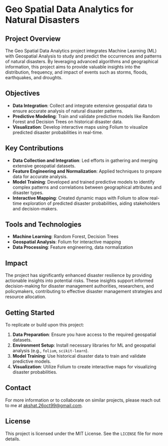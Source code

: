 # Geo Spatial Data Analytics for Natural Disasters

## Project Overview

The Geo Spatial Data Analytics project integrates Machine Learning (ML) with Geospatial Analysis to study and predict the occurrences and patterns of natural disasters. By leveraging advanced algorithms and geographical information, this project aims to provide valuable insights into the distribution, frequency, and impact of events such as storms, floods, earthquakes, and droughts.

## Objectives

- **Data Integration**: Collect and integrate extensive geospatial data to ensure accurate analysis of natural disaster patterns.
- **Predictive Modeling**: Train and validate predictive models like Random Forest and Decision Trees on historical disaster data.
- **Visualization**: Develop interactive maps using Folium to visualize predicted disaster probabilities in real-time.

## Key Contributions

- **Data Collection and Integration**: Led efforts in gathering and merging extensive geospatial datasets.
- **Feature Engineering and Normalization**: Applied techniques to prepare data for accurate analysis.
- **Model Training**: Developed and trained predictive models to identify complex patterns and correlations between geographical attributes and disaster types.
- **Interactive Mapping**: Created dynamic maps with Folium to allow real-time exploration of predicted disaster probabilities, aiding stakeholders and decision-makers.

## Tools and Technologies

- **Machine Learning**: Random Forest, Decision Trees
- **Geospatial Analysis**: Folium for interactive mapping
- **Data Processing**: Feature engineering, data normalization

## Impact

The project has significantly enhanced disaster resilience by providing actionable insights into potential risks. These insights support informed decision-making for disaster management authorities, researchers, and policymakers, contributing to effective disaster management strategies and resource allocation.

## Getting Started

To replicate or build upon this project:

1. **Data Preparation**: Ensure you have access to the required geospatial datasets.
2. **Environment Setup**: Install necessary libraries for ML and geospatial analysis (e.g., `folium`, `scikit-learn`).
3. **Model Training**: Use historical disaster data to train and validate predictive models.
4. **Visualization**: Utilize Folium to create interactive maps for visualizing disaster probabilities.

## Contact

For more information or to collaborate on similar projects, please reach out to me at akshat.26oct99@gmail.com.

## License

This project is licensed under the MIT License. See the `LICENSE` file for more details.

